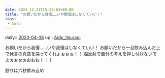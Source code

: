 ```yaml
---
date: 2024-12-21T15:20:04+09:00
title: "お願いだから我慢……いや我慢はしなくていい！"
tags:
 - Info
---
```


daily:: [2023-04-08](/Daily_Note/2023-04-08.md)
up:: [Aido_Itsuragi](Bar/Novel/Nacaria/Aido_Itsuragi.md)

お願いだから我慢……いや我慢はしなくていい！
お願いだから一旦飲み込んだ上で発言の真意を探ってくれよぉぉぉ！！
脳反射で自分の考えを押し付けないでよぉぉぉぉおおお！！！

怒りは六秒飲み込め